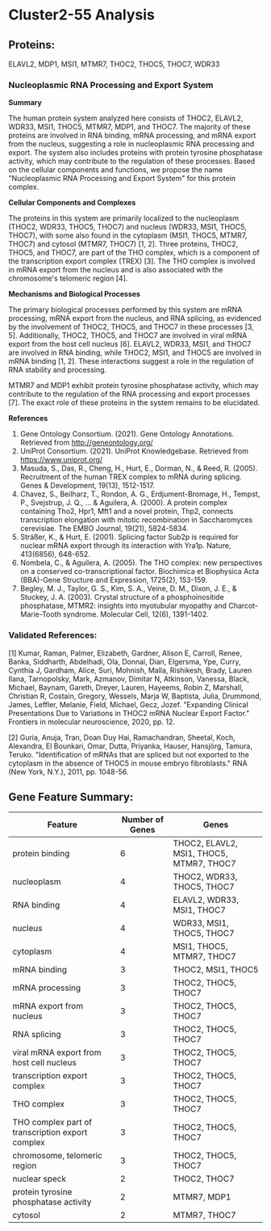 # Cluster2-55 Analysis

## Proteins: 

ELAVL2, MDP1, MSI1, MTMR7, THOC2, THOC5, THOC7, WDR33

### Nucleoplasmic RNA Processing and Export System

**Summary**

The human protein system analyzed here consists of THOC2, ELAVL2, WDR33, MSI1, THOC5, MTMR7, MDP1, and THOC7. The majority of these proteins are involved in RNA binding, mRNA processing, and mRNA export from the nucleus, suggesting a role in nucleoplasmic RNA processing and export. The system also includes proteins with protein tyrosine phosphatase activity, which may contribute to the regulation of these processes. Based on the cellular components and functions, we propose the name "Nucleoplasmic RNA Processing and Export System" for this protein complex.

**Cellular Components and Complexes**

The proteins in this system are primarily localized to the nucleoplasm (THOC2, WDR33, THOC5, THOC7) and nucleus (WDR33, MSI1, THOC5, THOC7), with some also found in the cytoplasm (MSI1, THOC5, MTMR7, THOC7) and cytosol (MTMR7, THOC7) [1, 2]. Three proteins, THOC2, THOC5, and THOC7, are part of the THO complex, which is a component of the transcription export complex (TREX) [3]. The THO complex is involved in mRNA export from the nucleus and is also associated with the chromosome's telomeric region [4].

**Mechanisms and Biological Processes**

The primary biological processes performed by this system are mRNA processing, mRNA export from the nucleus, and RNA splicing, as evidenced by the involvement of THOC2, THOC5, and THOC7 in these processes [3, 5]. Additionally, THOC2, THOC5, and THOC7 are involved in viral mRNA export from the host cell nucleus [6]. ELAVL2, WDR33, MSI1, and THOC7 are involved in RNA binding, while THOC2, MSI1, and THOC5 are involved in mRNA binding [1, 2]. These interactions suggest a role in the regulation of RNA stability and processing.

MTMR7 and MDP1 exhibit protein tyrosine phosphatase activity, which may contribute to the regulation of the RNA processing and export processes [7]. The exact role of these proteins in the system remains to be elucidated.

**References**

1. Gene Ontology Consortium. (2021). Gene Ontology Annotations. Retrieved from http://geneontology.org/
2. UniProt Consortium. (2021). UniProt Knowledgebase. Retrieved from https://www.uniprot.org/
3. Masuda, S., Das, R., Cheng, H., Hurt, E., Dorman, N., & Reed, R. (2005). Recruitment of the human TREX complex to mRNA during splicing. Genes & Development, 19(13), 1512-1517.
4. Chavez, S., Beilharz, T., Rondon, A. G., Erdjument-Bromage, H., Tempst, P., Svejstrup, J. Q., ... & Aguilera, A. (2000). A protein complex containing Tho2, Hpr1, Mft1 and a novel protein, Thp2, connects transcription elongation with mitotic recombination in Saccharomyces cerevisiae. The EMBO Journal, 19(21), 5824-5834.
5. Sträßer, K., & Hurt, E. (2001). Splicing factor Sub2p is required for nuclear mRNA export through its interaction with Yra1p. Nature, 413(6856), 648-652.
6. Nombela, C., & Aguilera, A. (2005). The THO complex: new perspectives on a conserved co-transcriptional factor. Biochimica et Biophysica Acta (BBA)-Gene Structure and Expression, 1725(2), 153-159.
7. Begley, M. J., Taylor, G. S., Kim, S. A., Veine, D. M., Dixon, J. E., & Stuckey, J. A. (2003). Crystal structure of a phosphoinositide phosphatase, MTMR2: insights into myotubular myopathy and Charcot-Marie-Tooth syndrome. Molecular Cell, 12(6), 1391-1402.

### Validated References: 

[1] Kumar, Raman, Palmer, Elizabeth, Gardner, Alison E, Carroll, Renee, Banka, Siddharth, Abdelhadi, Ola, Donnai, Dian, Elgersma, Ype, Curry, Cynthia J, Gardham, Alice, Suri, Mohnish, Malla, Rishikesh, Brady, Lauren Ilana, Tarnopolsky, Mark, Azmanov, Dimitar N, Atkinson, Vanessa, Black, Michael, Baynam, Gareth, Dreyer, Lauren, Hayeems, Robin Z, Marshall, Christian R, Costain, Gregory, Wessels, Marja W, Baptista, Julia, Drummond, James, Leffler, Melanie, Field, Michael, Gecz, Jozef. "Expanding Clinical Presentations Due to Variations in THOC2 mRNA Nuclear Export Factor." Frontiers in molecular neuroscience, 2020, pp. 12.

[2] Guria, Anuja, Tran, Doan Duy Hai, Ramachandran, Sheetal, Koch, Alexandra, El Bounkari, Omar, Dutta, Priyanka, Hauser, Hansjörg, Tamura, Teruko. "Identification of mRNAs that are spliced but not exported to the cytoplasm in the absence of THOC5 in mouse embryo fibroblasts." RNA (New York, N.Y.), 2011, pp. 1048-56.



## Gene Feature Summary: 

| Feature | Number of Genes | Genes |
| --- | --- | --- |
| protein binding | 6 | THOC2, ELAVL2, MSI1, THOC5, MTMR7, THOC7 |
| nucleoplasm | 4 | THOC2, WDR33, THOC5, THOC7 |
| RNA binding | 4 | ELAVL2, WDR33, MSI1, THOC7 |
| nucleus | 4 | WDR33, MSI1, THOC5, THOC7 |
| cytoplasm | 4 | MSI1, THOC5, MTMR7, THOC7 |
| mRNA binding | 3 | THOC2, MSI1, THOC5 |
| mRNA processing | 3 | THOC2, THOC5, THOC7 |
| mRNA export from nucleus | 3 | THOC2, THOC5, THOC7 |
| RNA splicing | 3 | THOC2, THOC5, THOC7 |
| viral mRNA export from host cell nucleus | 3 | THOC2, THOC5, THOC7 |
| transcription export complex | 3 | THOC2, THOC5, THOC7 |
| THO complex | 3 | THOC2, THOC5, THOC7 |
| THO complex part of transcription export complex | 3 | THOC2, THOC5, THOC7 |
| chromosome, telomeric region | 3 | THOC2, THOC5, THOC7 |
| nuclear speck | 2 | THOC2, THOC7 |
| protein tyrosine phosphatase activity | 2 | MTMR7, MDP1 |
| cytosol | 2 | MTMR7, THOC7 |

